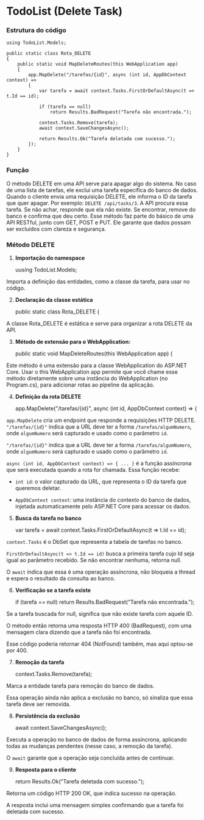 # TodoList (Delete Task)

### Estrutura do código

    using TodoList.Models; 

    public static class Rota_DELETE
    {
        public static void MapDeleteRoutes(this WebApplication app)
        {
            app.MapDelete("/tarefas/{id}", async (int id, AppDbContext context) =>
            {
                var tarefa = await context.Tasks.FirstOrDefaultAsync(t => t.Id == id);
    
                if (tarefa == null)
                    return Results.BadRequest("Tarefa não encontrada.");
    
                context.Tasks.Remove(tarefa);
                await context.SaveChangesAsync();
    
                return Results.Ok("Tarefa deletada com sucesso.");
            });
        }
    }

### Função

O método DELETE em uma API serve para apagar algo do sistema. No caso de uma lista de tarefas, ele exclui uma tarefa específica do banco de dados. Quando o cliente envia uma requisição DELETE, ele informa o ID da tarefa que quer apagar. Por exemplo: `DELETE /api/tasks/3`. A API procura essa tarefa. Se não achar, responde que ela não existe. Se encontrar, remove do banco e confirma que deu certo. Esse método faz parte do básico de uma API RESTful, junto com GET, POST e PUT. Ele garante que dados possam ser excluídos com clareza e segurança.

### Método DELETE

1. **Importação do namespace**

    uusing TodoList.Models;

Importa a definição das entidades, como a classe da tarefa, para usar no código.

2. **Declaração da classe estática**

    public static class Rota_DELETE 
    {

A classe Rota_DELETE é estática e serve para organizar a rota DELETE da API.

3. **Método de extensão para o WebApplication:**

      public static void MapDeleteRoutes(this WebApplication app)
    {

Este método é uma extensão para a classe WebApplication do ASP.NET Core. Usar o this WebApplication app permite que você chame esse método diretamente sobre uma instância do WebApplication (no Program.cs), para adicionar rotas ao pipeline da aplicação.

4. **Definição da rota DELETE**

     app.MapDelete("/tarefas/{id}", async (int id, AppDbContext context) =>
    {

`app.MapDelete` cria um endpoint que responde a requisições HTTP DELETE. `"/tarefas/{id}"` indica que a URL deve ter a forma `/tarefas/algumNumero`, onde `algumNumero` será capturado e usado como o parâmetro `id`.

`"/tarefas/{id}"` indica que a URL deve ter a forma `/tarefas/algumNumero`, onde `algumNumero` será capturado e usado como o parâmetro `id`.

`async (int id, AppDbContext context) => { ... }` é a função assíncrona que será executada quando a rota for chamada. Essa função recebe:

- `int id`: o valor capturado da URL, que representa o ID da tarefa que queremos deletar.

- `AppDbContext context`: uma instância do contexto do banco de dados, injetada automaticamente pelo ASP.NET Core para acessar os dados.

5. **Busca da tarefa no banco**

    var tarefa = await context.Tasks.FirstOrDefaultAsync(t => t.Id == id);

`context.Tasks` é o DbSet que representa a tabela de tarefas no banco.

`FirstOrDefaultAsync(t => t.Id == id)` busca a primeira tarefa cujo Id seja igual ao parâmetro recebido. Se não encontrar nenhuma, retorna null.

O `await` indica que essa é uma operação assíncrona, não bloqueia a thread e espera o resultado da consulta ao banco.

6. **Verificação se a tarefa existe**

    if (tarefa == null)
        return Results.BadRequest("Tarefa não encontrada.");

Se a tarefa buscada for null, significa que não existe tarefa com aquele ID.

O método então retorna uma resposta HTTP 400 (BadRequest), com uma mensagem clara dizendo que a tarefa não foi encontrada.

Esse código poderia retornar 404 (NotFound) também, mas aqui optou-se por 400.

7. **Remoção da tarefa**

    context.Tasks.Remove(tarefa);

Marca a entidade tarefa para remoção do banco de dados.

Essa operação ainda não aplica a exclusão no banco, só sinaliza que essa tarefa deve ser removida.

8. **Persistência da exclusão**

    await context.SaveChangesAsync();

Executa a operação no banco de dados de forma assíncrona, aplicando todas as mudanças pendentes (nesse caso, a remoção da tarefa).

O `await` garante que a operação seja concluída antes de continuar.

9. **Resposta para o cliente**

    return Results.Ok("Tarefa deletada com sucesso.");

Retorna um código HTTP 200 OK, que indica sucesso na operação.

A resposta inclui uma mensagem simples confirmando que a tarefa foi deletada com sucesso.
